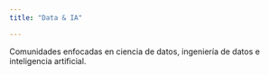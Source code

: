 ```yaml
---
title: "Data & IA"

---
```


Comunidades enfocadas en ciencia de datos, ingeniería de datos e inteligencia artificial.
